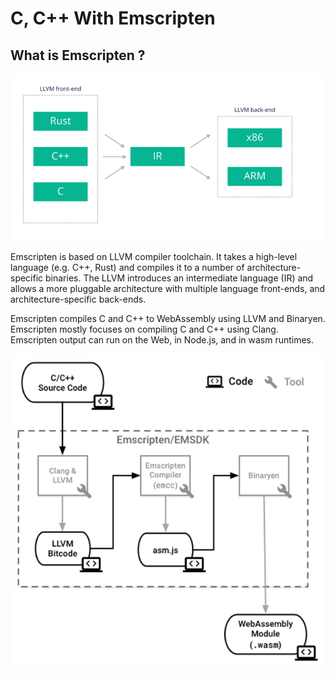 <h1>C, C++ With Emscripten</h1>

 ## What is  Emscripten ?

  <img src="../../../images/Pasted image 20211031105529.png">
  
  Emscripten is based on  LLVM compiler toolchain. It takes a high-level language (e.g. C++, Rust) and compiles it to a number of architecture-specific binaries. The LLVM  introduces an intermediate language (IR) and allows a more pluggable architecture with multiple language front-ends, and architecture-specific back-ends.
  
  Emscripten compiles C and C++ to WebAssembly using LLVM and Binaryen. Emscripten mostly focuses on compiling C and C++ using Clang. Emscripten output can run on the Web, in Node.js, and in wasm runtimes.
  
  <img src="../../../images/Pasted image 20211031211619.png">